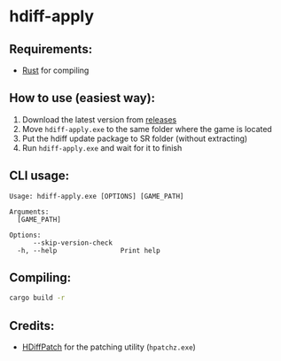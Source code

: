 # hdiff-apply

## Requirements:
- [Rust](https://www.rust-lang.org/tools/install) for compiling

## How to use (easiest way):
1. Download the latest version from [releases](https://github.com/nie4/hdiff-apply/releases)
2. Move `hdiff-apply.exe` to the same folder where the game is located
3. Put the hdiff update package to SR folder (without extracting)
4. Run `hdiff-apply.exe` and wait for it to finish

## CLI usage:
```
Usage: hdiff-apply.exe [OPTIONS] [GAME_PATH]

Arguments:
  [GAME_PATH]

Options:
      --skip-version-check
  -h, --help                Print help
  ```

## Compiling:
```bash
cargo build -r
```

## Credits:
- [HDiffPatch](https://github.com/sisong/HDiffPatch) for the patching utility (`hpatchz.exe`)